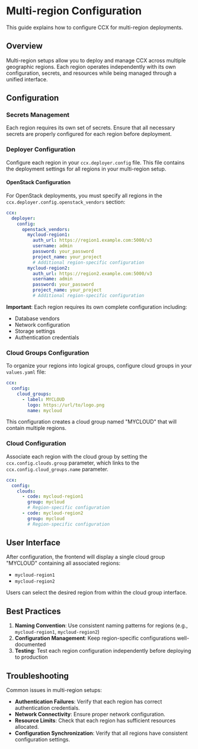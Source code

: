 # Multi-region Configuration

This guide explains how to configure CCX for multi-region deployments.

## Overview

Multi-region setups allow you to deploy and manage CCX across multiple geographic regions. Each region operates independently with its own configuration, secrets, and resources while being managed through a unified interface.

## Configuration

### Secrets Management

Each region requires its own set of secrets. Ensure that all necessary secrets are properly configured for each region before deployment.

### Deployer Configuration

Configure each region in your `ccx.deployer.config` file. This file contains the deployment settings for all regions in your multi-region setup.

#### OpenStack Configuration

For OpenStack deployments, you must specify all regions in the `ccx.deployer.config.openstack_vendors` section:

```yaml
ccx:
  deployer:
    config:
      openstack_vendors:
        mycloud-region1:
          auth_url: https://region1.example.com:5000/v3
          username: admin
          password: your_password
          project_name: your_project
          # Additional region-specific configuration
        mycloud-region2:
          auth_url: https://region2.example.com:5000/v3
          username: admin
          password: your_password
          project_name: your_project
          # Additional region-specific configuration
```

**Important**: Each region requires its own complete configuration including:
- Database vendors
- Network configuration
- Storage settings
- Authentication credentials

### Cloud Groups Configuration

To organize your regions into logical groups, configure cloud groups in your `values.yaml` file:

```yaml
ccx:
  config:
    cloud_groups:
      - label: MYCLOUD
        logo: https://url/to/logo.png
        name: mycloud
```

This configuration creates a cloud group named "MYCLOUD" that will contain multiple regions.

### Cloud Configuration

Associate each region with the cloud group by setting the `ccx.config.clouds.group` parameter, which links to the `ccx.config.cloud_groups.name` parameter.

```yaml
ccx:
  config:
    clouds:
      - code: mycloud-region1
        group: mycloud
        # Region-specific configuration
      - code: mycloud-region2
        group: mycloud
        # Region-specific configuration
```

## User Interface

After configuration, the frontend will display a single cloud group "MYCLOUD" containing all associated regions:
- `mycloud-region1`
- `mycloud-region2`

Users can select the desired region from within the cloud group interface.

## Best Practices

1. **Naming Convention**: Use consistent naming patterns for regions (e.g., `mycloud-region1`, `mycloud-region2`)
2. **Configuration Management**: Keep region-specific configurations well-documented
3. **Testing**: Test each region configuration independently before deploying to production

## Troubleshooting

Common issues in multi-region setups:
- **Authentication Failures**: Verify that each region has correct authentication credentials.
- **Network Connectivity**: Ensure proper network configuration.
- **Resource Limits**: Check that each region has sufficient resources allocated.
- **Configuration Synchronization**: Verify that all regions have consistent configuration settings.

